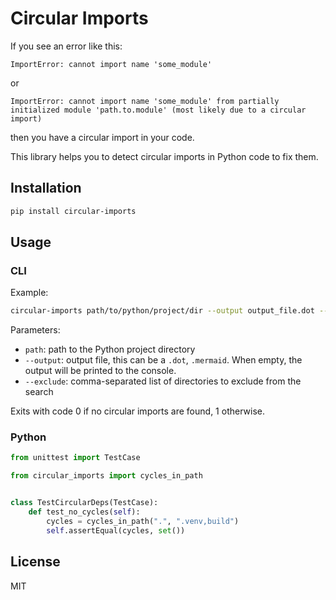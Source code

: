 # Circular Imports

If you see an error like this:

```
ImportError: cannot import name 'some_module'
```

or 

```
ImportError: cannot import name 'some_module' from partially initialized module 'path.to.module' (most likely due to a circular import)
```

then you have a circular import in your code.

This library helps you to detect circular imports in Python code to fix them.

## Installation

```bash
pip install circular-imports
```

## Usage

### CLI

Example:

```bash
circular-imports path/to/python/project/dir --output output_file.dot --exclude .venv,build
```

Parameters:

- `path`: path to the Python project directory
- `--output`: output file, this can be a `.dot`, `.mermaid`. When empty, the output will be printed to the console.
- `--exclude`: comma-separated list of directories to exclude from the search

Exits with code 0 if no circular imports are found, 1 otherwise.

### Python

```python
from unittest import TestCase

from circular_imports import cycles_in_path


class TestCircularDeps(TestCase):
    def test_no_cycles(self):
        cycles = cycles_in_path(".", ".venv,build")
        self.assertEqual(cycles, set())
```

## License

MIT